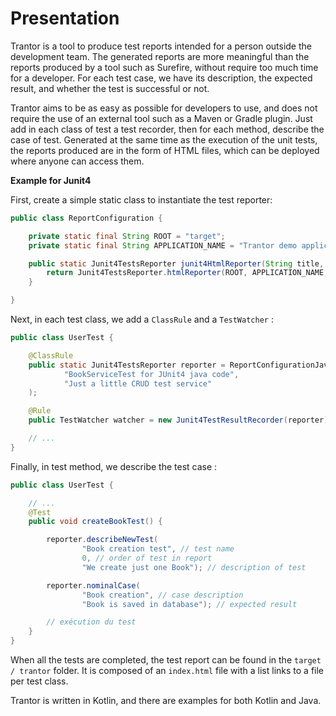 # Presentation

Trantor is a tool to produce test reports intended for a person outside the development team. The generated reports are
more meaningful than the reports produced by a tool such as Surefire, without require too much time for a developer. For
each test case, we have its description, the expected result, and whether the test is successful or not.

Trantor aims to be as easy as possible for developers to use, and does not require the use of an external tool such as a
Maven or Gradle plugin. Just add in each class of test a test recorder, then for each method, describe the case of test.
Generated at the same time as the execution of the unit tests, the reports produced are in the form of HTML files, which
can be deployed where anyone can access them.

__Example for Junit4__

First, create a simple static class to instantiate the test reporter:

```java
public class ReportConfiguration {

    private static final String ROOT = "target";
    private static final String APPLICATION_NAME = "Trantor demo application";

    public static Junit4TestsReporter junit4HtmlReporter(String title, String... descriptions) {
        return Junit4TestsReporter.htmlReporter(ROOT, APPLICATION_NAME, title, descriptions);
    }

}
```

Next, in each test class, we add a `ClassRule` and a `TestWatcher` :

```java
public class UserTest {

    @ClassRule
    public static Junit4TestsReporter reporter = ReportConfigurationJava.junit4HtmlReporter(
            "BookServiceTest for JUnit4 java code",
            "Just a little CRUD test service"
    );

    @Rule
    public TestWatcher watcher = new Junit4TestResultRecorder(reporter);

    // ...
}
```

Finally, in test method, we describe the test case :

```java
public class UserTest {

    // ...
    @Test
    public void createBookTest() {

        reporter.describeNewTest(
                "Book creation test", // test name 
                0, // order of test in report
                "We create just one Book"); // description of test

        reporter.nominalCase(
                "Book creation", // case description 
                "Book is saved in database"); // expected result

        // exécution du test
    }
}
```

When all the tests are completed, the test report can be found in the
`target / trantor` folder. It is composed of an `index.html` file with a list links to a file per test class.

Trantor is written in Kotlin, and there are examples for both Kotlin and Java.

